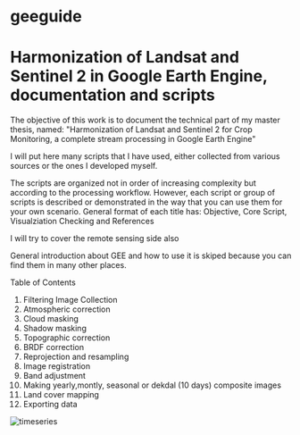 # geeguide
# Harmonization of Landsat and Sentinel 2 in Google Earth Engine, documentation and scripts

The objective of this work is to document the technical part of my master thesis, named: "Harmonization of Landsat and Sentinel 2 for Crop Monitoring,  a complete stream processing in Google Earth Engine"

I will put here many scripts that I have used, either collected from various sources  or the ones I developed myself.

The scripts are organized not in order of increasing complexity but according to the processing workflow. However, each script or group of scripts is described or demonstrated in the way that you can use them for your own scenario. General format of each title has: Objective, Core Script, Visualziation Checking and References

I will try to cover the remote sensing side also

General introduction about GEE and how to use it is skiped because you can find them in many other places.

Table of Contents
1. Filtering Image Collection
2. Atmospheric correction
3. Cloud masking
4. Shadow masking
5. Topographic correction
6. BRDF correction
7. Reprojection and resampling
8. Image registration
9. Band adjustment
10. Making yearly,montly, seasonal or dekdal (10 days) composite images
11. Land cover mapping
12. Exporting data


![timeseries](https://user-images.githubusercontent.com/40456844/61792616-76af5f00-ae1d-11e9-8c08-2a43613724eb.png)

